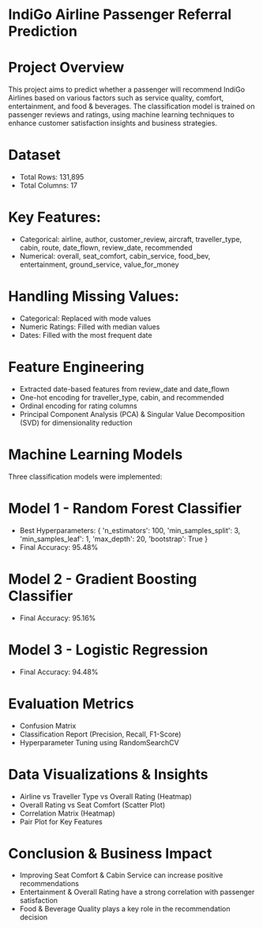 # IndiGo Airline Passenger Referral Prediction
# Project Overview
This project aims to predict whether a passenger will recommend IndiGo Airlines based on various factors such as service quality, comfort, entertainment, and food & beverages. The classification model is trained on passenger reviews and ratings, using machine learning techniques to enhance customer satisfaction insights and business strategies.

# Dataset
* Total Rows: 131,895
* Total Columns: 17

# Key Features:
* Categorical: airline, author, customer_review, aircraft, traveller_type, cabin, route, date_flown, review_date, recommended
* Numerical: overall, seat_comfort, cabin_service, food_bev, entertainment, ground_service, value_for_money

# Handling Missing Values:
* Categorical: Replaced with mode values
* Numeric Ratings: Filled with median values
* Dates: Filled with the most frequent date

# Feature Engineering
* Extracted date-based features from review_date and date_flown
* One-hot encoding for traveller_type, cabin, and recommended
* Ordinal encoding for rating columns
* Principal Component Analysis (PCA) & Singular Value Decomposition (SVD) for dimensionality reduction

# Machine Learning Models
Three classification models were implemented:

# Model 1 - Random Forest Classifier
* Best Hyperparameters: { 'n_estimators': 100, 'min_samples_split': 3, 'min_samples_leaf': 1, 'max_depth': 20, 'bootstrap': True }
* Final Accuracy: 95.48%
# Model 2 - Gradient Boosting Classifier
* Final Accuracy: 95.16%
# Model 3 - Logistic Regression
* Final Accuracy: 94.48%

# Evaluation Metrics
* Confusion Matrix
* Classification Report (Precision, Recall, F1-Score)
* Hyperparameter Tuning using RandomSearchCV

# Data Visualizations & Insights
* Airline vs Traveller Type vs Overall Rating (Heatmap)
* Overall Rating vs Seat Comfort (Scatter Plot)
* Correlation Matrix (Heatmap)
* Pair Plot for Key Features

# Conclusion & Business Impact
* Improving Seat Comfort & Cabin Service can increase positive recommendations
* Entertainment & Overall Rating have a strong correlation with passenger satisfaction
* Food & Beverage Quality plays a key role in the recommendation decision

